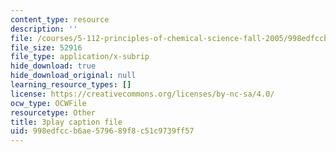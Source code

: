 ```yaml
---
content_type: resource
description: ''
file: /courses/5-112-principles-of-chemical-science-fall-2005/998edfccb6ae579689f8c51c9739ff57_dAgwg_8RyEU.vtt
file_size: 52916
file_type: application/x-subrip
hide_download: true
hide_download_original: null
learning_resource_types: []
license: https://creativecommons.org/licenses/by-nc-sa/4.0/
ocw_type: OCWFile
resourcetype: Other
title: 3play caption file
uid: 998edfcc-b6ae-5796-89f8-c51c9739ff57
---
```

